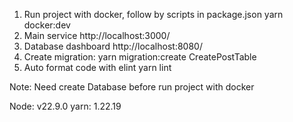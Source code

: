 1. Run project with docker, follow by scripts in package.json
   yarn docker:dev
2. Main service
   http://localhost:3000/
3. Database dashboard
   http://localhost:8080/
4. Create migration: 
   yarn migration:create CreatePostTable
5. Auto format code with elint
   yarn lint

Note: Need create Database before run project with docker

Node: v22.9.0
yarn: 1.22.19
